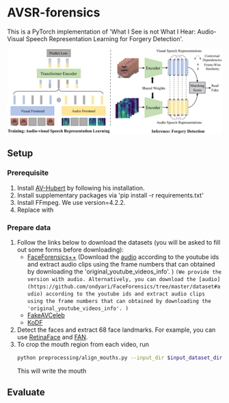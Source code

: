 # AVSR-forensics
This is a PyTorch implementation of 'What I See is not What I Hear: Audio-Visual Speech Representation Learning for Forgery Detection'.

![Model_Overview](docs/images/method.png)
## Setup
### Prerequisite

1. Install [AV-Hubert](https://github.com/facebookresearch/av_hubert) by following his installation.
2. Install supplementary packages via 'pip install -r requirements.txt'
3. Install FFmpeg. We use version=4.2.2.
4. Replace with 

### Prepare data
1. Follow the links below to download the datasets (you will be asked to fill out some forms before downloading):
    * [FaceForensics++](https://github.com/ondyari/FaceForensics) (Download the [audio](https://github.com/ondyari/FaceForensics/tree/master/dataset#audio) according to the youtube ids and extract audio clips using the frame numbers that can obtained by downloading the 'original_youtube_videos_info'. )
    ```(We provide the version with audio. Alternatively, you can download the [audio](https://github.com/ondyari/FaceForensics/tree/master/dataset#audio) according to the youtube ids and extract audio clips using the frame numbers that can obtained by downloading the 'original_youtube_videos_info'. )```
    * [FakeAVCeleb](https://github.com/DASH-Lab/FakeAVCeleb)
    * [KoDF](https://github.com/deepbrainai-research/kodf)
2. Detect the faces and extract 68 face landmarks. For example, you can use [RetinaFace](https://github.com/biubug6/Pytorch_Retinaface) and [FAN](https://github.com/1adrianb/face-alignment).
3. To crop the mouth region from each video, run
    ```bash
   python preprocessing/align_mouths.py --input_dir $input_dataset_dir --landmarks_dir $landmarks_dir --output_dir $out_dir
    ```
    This will write the mouth 


## Evaluate